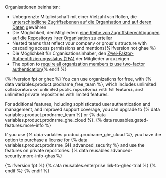 Organisationen beinhalten:
- Unbegrenzte Mitgliedschaft mit einer Vielzahl von Rollen, die [unterschiedliche Zugriffsebenen auf die Organisation und auf deren Daten](/articles/permission-levels-for-an-organization) gewähren
- Die Möglichkeit, den Mitgliedern [eine Reihe von Zugriffsberechtigungen auf die Repositorys Ihrer Organisation](/articles/repository-permission-levels-for-an-organization) zu erteilen
- [Nested teams that reflect your company or group's structure](/articles/about-teams) with cascading access permissions and mentions{% ifversion not ghae %}
- Die Möglichkeit für Organisationsinhaber, den [Zwei-Faktor-Authentifizierungsstatus (2FA)](/articles/about-two-factor-authentication) der Mitglieder anzuzeigen
- The option to [require all organization members to use two-factor authentication](/articles/requiring-two-factor-authentication-in-your-organization){% endif %}

{% ifversion fpt or ghec %}
You can use organizations for free, with
{% data variables.product.prodname_free_team %}, which includes unlimited collaborators on unlimited public repositories with full features, and unlimited private repositories with limited features.

For additional features, including sophisticated user authentication and management, and improved support coverage, you can upgrade to {% data variables.product.prodname_team %} or {% data variables.product.prodname_ghe_cloud %}. {% data reusables.gated-features.more-info %}

If you use {% data variables.product.prodname_ghe_cloud %}, you have the option to purchase a license for {% data variables.product.prodname_GH_advanced_security %} and use the features on private repositories. {% data reusables.advanced-security.more-info-ghas %}

{% ifversion fpt %}
{% data reusables.enterprise.link-to-ghec-trial %}
{% endif %}
{% endif %}
